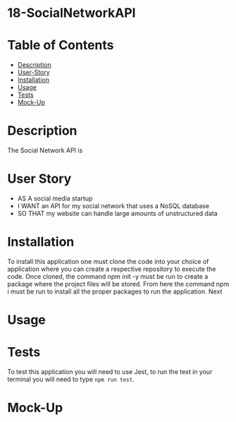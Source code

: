 # 18-SocialNetworkAPI

# Table of Contents
- [Description](#description)
- [User-Story](#user-story)
- [Installation](#Installation)
- [Usage](#Usage)
- [Tests](#Tests)
- [Mock-Up](#Mock-up)

# Description
The Social Network API is 

# User Story 
+ AS A social media startup
+ I WANT an API for my social network that uses a NoSQL database
+ SO THAT my website can handle large amounts of unstructured data

# Installation
To install this application one must clone the code into your choice of application where you can create a respective repository to execute the code. Once cloned, the command npm init -y must be run to create a package where the project files will be stored. From here the command npm i must be run to install all the proper packages to run the application. Next 

# Usage


# Tests
To test this application you will need to use Jest, to run the test in your terminal you will need to type `npm run test`.

# Mock-Up